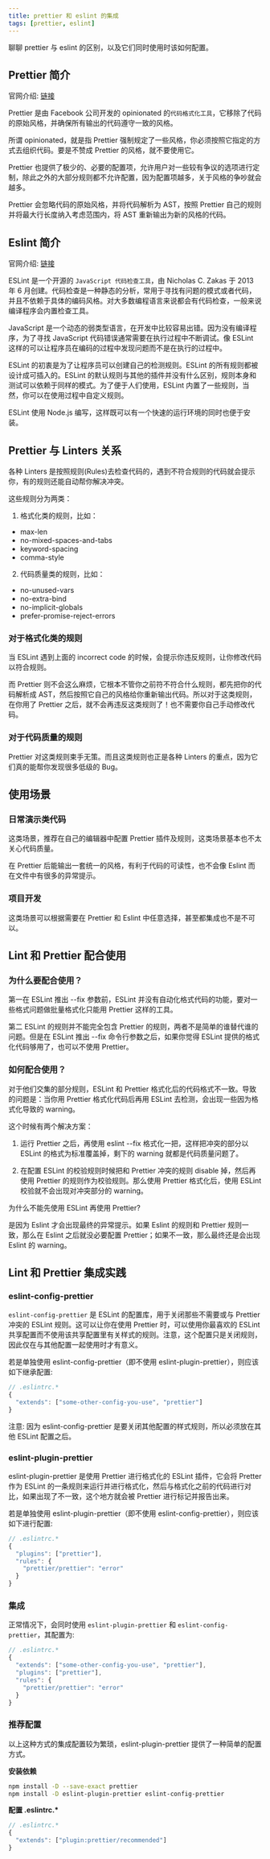 ```yaml
---
title: prettier 和 eslint 的集成
tags: [prettier, eslint]
---
```


聊聊 prettier 与 eslint 的区别，以及它们同时使用时该如何配置。

<!--truncate-->

## Prettier 简介

官网介绍: [链接](https://prettier.io/docs/en/index.html)

Prettier 是由 Facebook 公司开发的 opinionated 的`代码格式化工具`，它移除了代码的原始风格，并确保所有输出的代码遵守一致的风格。

所谓 opinionated，就是指 Prettier 强制规定了一些风格，你必须按照它指定的方式去组织代码。要是不赞成 Prettier 的风格，就不要使用它。

Prettier 也提供了极少的、必要的配置项，允许用户对一些较有争议的选项进行定制，除此之外的大部分规则都不允许配置，因为配置项越多，关于风格的争吵就会越多。

Prettier 会忽略代码的原始风格，并将代码解析为 AST，按照 Prettier 自己的规则并将最大行长度纳入考虑范围内，将 AST 重新输出为新的风格的代码。

## Eslint 简介

官网介绍: [链接](https://cn.eslint.org/docs/about/)

ESLint 是一个开源的 `JavaScript 代码检查工具`，由 Nicholas C. Zakas 于 2013 年 6 月创建。代码检查是一种静态的分析，常用于寻找有问题的模式或者代码，并且不依赖于具体的编码风格。对大多数编程语言来说都会有代码检查，一般来说编译程序会内置检查工具。

JavaScript 是一个动态的弱类型语言，在开发中比较容易出错。因为没有编译程序，为了寻找 JavaScript 代码错误通常需要在执行过程中不断调试。像 ESLint 这样的可以让程序员在编码的过程中发现问题而不是在执行的过程中。

ESLint 的初衷是为了让程序员可以创建自己的检测规则。ESLint 的所有规则都被设计成可插入的。ESLint 的默认规则与其他的插件并没有什么区别，规则本身和测试可以依赖于同样的模式。为了便于人们使用，ESLint 内置了一些规则，当然，你可以在使用过程中自定义规则。

ESLint 使用 Node.js 编写，这样既可以有一个快速的运行环境的同时也便于安装。

## Prettier 与 Linters 关系

各种 Linters 是按照规则(Rules)去检查代码的，遇到不符合规则的代码就会提示你，有的规则还能自动帮你解决冲突。

这些规则分为两类：

1. 格式化类的规则，比如：

- max-len
- no-mixed-spaces-and-tabs
- keyword-spacing
- comma-style

2. 代码质量类的规则，比如：

- no-unused-vars
- no-extra-bind
- no-implicit-globals
- prefer-promise-reject-errors

### 对于格式化类的规则

当 ESLint 遇到上面的 incorrect code 的时候，会提示你违反规则，让你修改代码以符合规则。

而 Prettier 则不会这么麻烦，它根本不管你之前符不符合什么规则，都先把你的代码解析成 AST，然后按照它自己的风格给你重新输出代码。所以对于这类规则，在你用了 Prettier 之后，就不会再违反这类规则了！也不需要你自己手动修改代码。

### 对于代码质量的规则

Prettier 对这类规则束手无策。而且这类规则也正是各种 Linters 的重点，因为它们真的能帮你发现很多低级的 Bug。

## 使用场景

### 日常演示类代码

这类场景，推荐在自己的编辑器中配置 Prettier 插件及规则，这类场景基本也不太关心代码质量。

在 Prettier 后能输出一套统一的风格，有利于代码的可读性，也不会像 Eslint 而在文件中有很多的异常提示。

### 项目开发

这类场景可以根据需要在 Prettier 和 Eslint 中任意选择，甚至都集成也不是不可以。

## Lint 和 Prettier 配合使用

### 为什么要配合使用？

第一在 ESLint 推出 --fix 参数前，ESLint 并没有自动化格式代码的功能，要对一些格式问题做批量格式化只能用 Prettier 这样的工具。

第二 ESLint 的规则并不能完全包含 Prettier 的规则，两者不是简单的谁替代谁的问题。但是在 ESLint 推出 --fix 命令行参数之后，如果你觉得 ESLint 提供的格式化代码够用了，也可以不使用 Prettier。

### 如何配合使用？

对于他们交集的部分规则，ESLint 和 Prettier 格式化后的代码格式不一致。导致的问题是：当你用 Prettier 格式化代码后再用 ESLint 去检测，会出现一些因为格式化导致的 warning。

这个时候有两个解决方案：

1. 运行 Prettier 之后，再使用 eslint --fix 格式化一把，这样把冲突的部分以 ESLint 的格式为标准覆盖掉，剩下的 warning 就都是代码质量问题了。

2. 在配置 ESLint 的校验规则时候把和 Prettier 冲突的规则 disable 掉，然后再使用 Prettier 的规则作为校验规则。那么使用 Prettier 格式化后，使用 ESLint 校验就不会出现对冲突部分的 warning。

为什么不能先使用 ESLint 再使用 Prettier?

是因为 Eslint 才会出现最终的异常提示。如果 Eslint 的规则和 Prettier 规则一致，那么在 Eslint 之后就没必要配置 Prettier；如果不一致，那么最终还是会出现 Eslint 的 warning。

## Lint 和 Prettier 集成实践

### eslint-config-prettier

`eslint-config-prettier` 是 ESLint 的配置库，用于关闭那些不需要或与 Prettier 冲突的 ESLint 规则。这可以让你在使用 Prettier 时，可以使用你最喜欢的 ESLint 共享配置而不使用该共享配置里有关样式的规则。注意，这个配置只是关闭规则，因此仅在与其他配置一起使用时才有意义。

若是单独使用 eslint-config-prettier（即不使用 eslint-plugin-prettier），则应该如下继承配置:

```js
// .eslintrc.*
{
  "extends": ["some-other-config-you-use", "prettier"]
}
```

注意: 因为 eslint-config-prettier 是要关闭其他配置的样式规则，所以必须放在其他 ESLint 配置之后。

### eslint-plugin-prettier

eslint-plugin-prettier 是使用 Prettier 进行格式化的 ESLint 插件，它会将 Pretter 作为 ESLint 的一条规则来运行并进行格式化，然后与格式化之前的代码进行对比，如果出现了不一致，这个地方就会被 Prettier 进行标记并报告出来。

若是单独使用 eslint-plugin-prettier（即不使用 eslint-config-prettier），则应该如下进行配置:

```js
// .eslintrc.*
{
  "plugins": ["prettier"],
  "rules": {
    "prettier/prettier": "error"
  }
}
```

### 集成

正常情况下，会同时使用 `eslint-plugin-prettier` 和 `eslint-config-prettier`，其配置为:

```js
// .eslintrc.*
{
  "extends": ["some-other-config-you-use", "prettier"],
  "plugins": ["prettier"],
  "rules": {
    "prettier/prettier": "error"
  }
}
```

### 推荐配置

以上这种方式的集成配置较为繁琐，eslint-plugin-prettier 提供了一种简单的配置方式。

**安装依赖**

```bash
npm install -D --save-exact prettier
npm install -D eslint-plugin-prettier eslint-config-prettier
```

**配置 .eslintrc.\***

```js
// .eslintrc.*
{
  "extends": ["plugin:prettier/recommended"]
}
```
